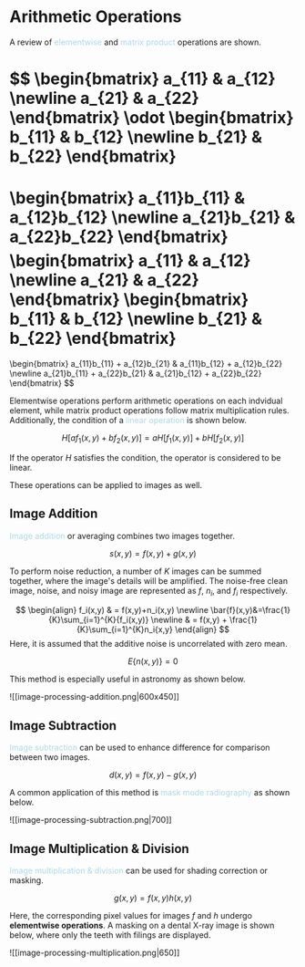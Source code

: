 # Arithmetic Operations

A review of <span style = "color:lightblue">elementwise</span> and <span style = "color:lightblue">matrix product</span> operations are shown.

$$
\begin{bmatrix}
	a_{11} & a_{12} \newline
	a_{21} & a_{22}
\end{bmatrix}
\odot
\begin{bmatrix}
	b_{11} & b_{12} \newline
	b_{21} & b_{22}
\end{bmatrix}
=
\begin{bmatrix}
	a_{11}b_{11} & a_{12}b_{12} \newline
	a_{21}b_{21} & a_{22}b_{22}
\end{bmatrix}
$$
$$
\begin{bmatrix}
	a_{11} & a_{12} \newline
	a_{21} & a_{22}
\end{bmatrix}
\begin{bmatrix}
	b_{11} & b_{12} \newline
	b_{21} & b_{22}
\end{bmatrix}
=
\begin{bmatrix}
	a_{11}b_{11} + a_{12}b_{21} & a_{11}b_{12} + a_{12}b_{22} \newline
	a_{21}b_{11} + a_{22}b_{21} & a_{21}b_{12} + a_{22}b_{22}
\end{bmatrix}
$$

Elementwise operations perform arithmetic operations on each indvidual element, while matrix product operations follow matrix multiplication rules. Additionally, the condition of a <span style = "color:lightblue">linear operation</span> is shown below.

$$H[af_1(x,y)+bf_2(x,y)]=aH[f_1(x,y)]+bH[f_2(x,y)]$$

If the operator $H$ satisfies the condition, the operator is considered to be linear.

These operations can be applied to images as well.

## Image Addition

<span style = "color:lightblue">Image addition</span> or averaging combines two images together.

$$s(x,y)=f(x,y)+g(x,y)$$

To perform noise reduction, a number of $K$ images can be summed together, where the image's details will be amplified. The noise-free clean image, noise, and noisy image are represented as $f$, $n_i$, and $f_i$ respectively.

$$
\begin{align}
	f_i(x,y) & = f(x,y)+n_i(x,y) \newline
	\bar{f}(x,y)&=\frac{1}{K}\sum_{i=1}^{K}{f_i(x,y)} \newline
	& = f(x,y) + \frac{1}{K}\sum_{i=1}^{K}n_i{x,y}
\end{align}
$$
Here, it is assumed that the additive noise is uncorrelated with zero mean.

$$E\{n(x,y)\}=0$$

This method is especially useful in astronomy as shown below.

![[image-processing-addition.png|600x450]]

## Image Subtraction

<span style = "color:lightblue">Image subtraction</span> can be used to enhance difference for comparison between two images.

$$d(x,y)=f(x,y)-g(x,y)$$

A common application of this method is <span style = "color:lightblue">mask mode radiography</span> as shown below.

![[image-processing-subtraction.png|700]]

## Image Multiplication & Division

<span style = "color:lightblue">Image multiplication & division</span> can be used for shading correction or masking.

$$g(x,y)=f(x,y)h(x,y)$$

Here, the corresponding pixel values for images $f$ and $h$ undergo **elementwise operations**. A masking on a dental X-ray image is shown below, where only the teeth with filings are displayed.

![[image-processing-multiplication.png|650]]